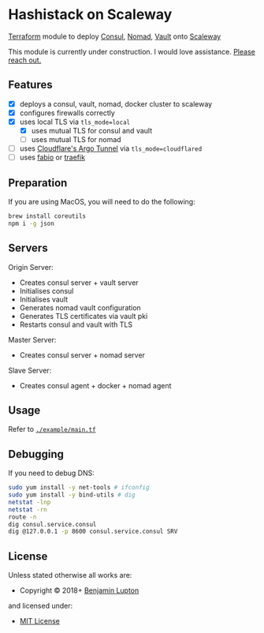 # Hashistack on Scaleway

[Terraform](https://www.terraform.io) module to deploy [Consul](https://www.consul.io), [Nomad](https://www.nomadproject.io), [Vault](https://www.vaultproject.io) onto [Scaleway](https://www.scaleway.com)

This module is currently under construction. I would love assistance. [Please reach out.](https://balupton.com/meet)

## Features

- [x] deploys a consul, vault, nomad, docker cluster to scaleway
- [x] configures firewalls correctly
- [x] uses local TLS via `tls_mode=local`
    - [x] uses mutual TLS for consul and vault
    - [ ] uses mutual TLS for nomad
- [ ] uses [Cloudflare's Argo Tunnel](https://www.cloudflare.com/products/argo-tunnel/) via `tls_mode=cloudflared`
- [ ] uses [fabio](https://github.com/fabiolb/fabio) or [traefik](https://github.com/containous/traefik)

## Preparation

If you are using MacOS, you will need to do the following:

``` bash
brew install coreutils
npm i -g json
```

## Servers

Origin Server:

- Creates consul server + vault server
- Initialises consul
- Initialises vault
- Generates nomad vault configuration
- Generates TLS certificates via vault pki
- Restarts consul and vault with TLS

Master Server:

- Creates consul server + nomad server

Slave Server:

- Creates consul agent + docker + nomad agent


## Usage

Refer to [`./example/main.tf`](https://github.com/bevry/terraform-scaleway-hashistack/blob/master/example/main.tf)


## Debugging

If you need to debug DNS:

``` bash
sudo yum install -y net-tools # ifconfig
sudo yum install -y bind-utils # dig
netstat -lnp
netstat -rn
route -n
dig consul.service.consul
dig @127.0.0.1 -p 8600 consul.service.consul SRV
```

<!-- LICENSE/ -->

## License

Unless stated otherwise all works are:

- Copyright &copy; 2018+ [Benjamin Lupton](https://balupton.com)

and licensed under:

- [MIT License](http://spdx.org/licenses/MIT.html)

<!-- /LICENSE -->
